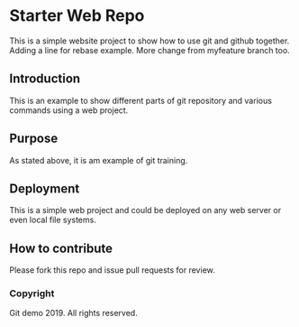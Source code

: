 # Starter Web Repo

This is a simple website project to show how to use git and github together. 
Adding a line for rebase example. More change from myfeature branch too. 

## Introduction

This is an example to show different parts of git repository and various commands using a web project. 

## Purpose

As stated above, it is am example of git training. 

## Deployment

This is a simple web project and could be deployed on any web server or even local file systems. 

## How to contribute
Please fork this repo and issue pull requests for review. 

### Copyright
Git demo 2019. All rights reserved. 
